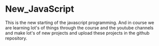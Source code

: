 # New_JavaScript
This is the new starting of the javascript programming.
And in course we are learning lot's of things through the course and the youtube channels 
and make lot's of new projects and upload these projects in the github repository.
